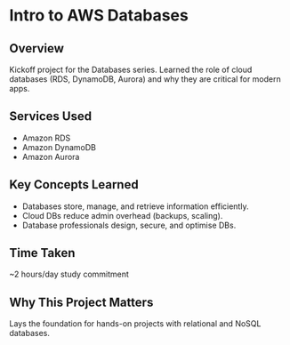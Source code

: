 # Intro to AWS Databases

## Overview
Kickoff project for the Databases series. Learned the role of cloud databases (RDS, DynamoDB, Aurora) and why they are critical for modern apps.

## Services Used
- Amazon RDS  
- Amazon DynamoDB  
- Amazon Aurora  

## Key Concepts Learned
- Databases store, manage, and retrieve information efficiently.  
- Cloud DBs reduce admin overhead (backups, scaling).  
- Database professionals design, secure, and optimise DBs.  

## Time Taken
~2 hours/day study commitment  

## Why This Project Matters
Lays the foundation for hands-on projects with relational and NoSQL databases.
